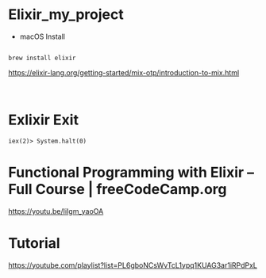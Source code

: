 # Elixir_my_project

- macOS Install

```

brew install elixir

```

https://elixir-lang.org/getting-started/mix-otp/introduction-to-mix.html

<br>

# Exlixir Exit

```
iex(2)> System.halt(0)

```

# Functional Programming with Elixir – Full Course | freeCodeCamp.org

https://youtu.be/IiIgm_yaoOA


# Tutorial

https://youtube.com/playlist?list=PL6gboNCsWvTcL1ypq1KUAG3ar1iRPdPxL
